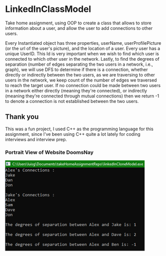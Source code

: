 # LinkedInClassModel
Take home assignment, using OOP to create a class that allows to store information about a user, and allow the user to add connections to other users.

Every Instantiated object has three properties, userName, userProfilePicture (or the url of the user's picture), and the location of a user.
Every user has a unique UserID. This Id is very important when we wish to find which user is connected to which other user in the network.
Lastly, to find the degrees of separation (number of edges separating the two users in a network, i.e., graph), we will use DFS to determine if 
there is a connection, whether directly or indirectly between the two users, as we are traversing to other users in the network, we keep count of the
number of edges we traversed to reach the target user. If no connection could be made between two users in a network either directly (meaning they're connected), 
or indirectly (meaning they're connected through mutual connections) then we return -1 to denote a connection is not established between the two users.

## Thank you
This was a fun project, I used C++ as the programming language for this assignment, since I've been using C++ quite a lot lately for coding interviews and interview prep.

### Portrait View of Website DoomsNay
<img src="outputPic.png" width=450><br><br>
